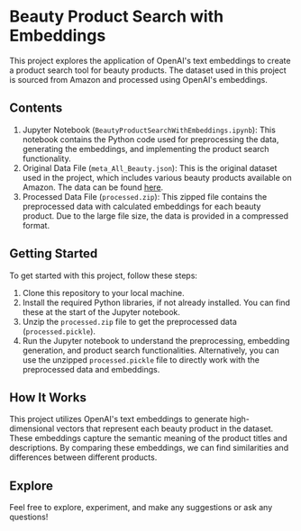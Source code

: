 # Beauty Product Search with Embeddings

This project explores the application of OpenAI's text embeddings to create a product search tool for beauty products. The dataset used in this project is sourced from Amazon and processed using OpenAI's embeddings.

## Contents

1. Jupyter Notebook (`BeautyProductSearchWithEmbeddings.ipynb`): This notebook contains the Python code used for preprocessing the data, generating the embeddings, and implementing the product search functionality.
2. Original Data File (`meta_All_Beauty.json`): This is the original dataset used in the project, which includes various beauty products available on Amazon. The data can be found [here](https://cseweb.ucsd.edu/~jmcauley/datasets/amazon_v2/).
3. Processed Data File (`processed.zip`): This zipped file contains the preprocessed data with calculated embeddings for each beauty product. Due to the large file size, the data is provided in a compressed format.

## Getting Started

To get started with this project, follow these steps:

1. Clone this repository to your local machine.
2. Install the required Python libraries, if not already installed. You can find these at the start of the Jupyter notebook.
3. Unzip the `processed.zip` file to get the preprocessed data (`processed.pickle`).
4. Run the Jupyter notebook to understand the preprocessing, embedding generation, and product search functionalities. Alternatively, you can use the unzipped `processed.pickle` file to directly work with the preprocessed data and embeddings.

## How It Works

This project utilizes OpenAI's text embeddings to generate high-dimensional vectors that represent each beauty product in the dataset. These embeddings capture the semantic meaning of the product titles and descriptions. By comparing these embeddings, we can find similarities and differences between different products.

## Explore

Feel free to explore, experiment, and make any suggestions or ask any questions!
